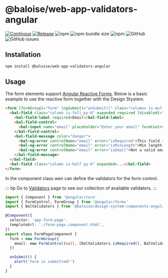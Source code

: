 # @baloise/web-app-validators-angular

[![Continous](https://github.com/baloise/web-app-utils/actions/workflows/continous.yml/badge.svg?branch=master)](https://github.com/baloise/web-app-utils/actions/workflows/continous.yml)
[![Release](https://github.com/baloise/web-app-utils/actions/workflows/release.yml/badge.svg?branch=master)](https://github.com/baloise/web-app-utils/actions/workflows/release.yml)
![npm](https://img.shields.io/npm/v/@baloise/web-app-validators-angular)
![npm bundle size](https://img.shields.io/bundlephobia/min/@baloise/web-app-validators-angular)
![npm](https://img.shields.io/npm/dt/@baloise/web-app-validators-angular)
![GitHub](https://img.shields.io/github/license/baloise/web-app-utils)
![GitHub issues](https://img.shields.io/github/issues/baloise/web-app-utils)

## Installation

```bash
npm install @baloise/web-app-validators-angular
```

## Usage

The form elements support [Angular Reactive Forms](https://angular.io/guide/reactive-forms). Below is a basic example to use the reactive form together with the Design Stystem.

```html
<form [formGroup]="form" (ngSubmit)="onSubmit()" class="columns is-multiline mt-0">
  <bal-field class="column is-full py-0" expanded required [disabled]="form.get('email')?.disabled">
    <bal-field-label required>Email</bal-field-label>
    <bal-field-control>
      <bal-input name="email" placeholder="Enter your email" formControlName="email"></bal-input>
    </bal-field-control>
    <bal-field-message color="danger">
      <bal-ng-error controlName="email" error="isRequired">This field is required</bal-ng-error>
      <bal-ng-error controlName="email" error="isMinLength">Min length is 4</bal-ng-error>
      <bal-ng-error controlName="email" error="isEmail">Not a valid email</bal-ng-error>
    </bal-field-message>
  </bal-field>
  <bal-field class="column is-half py-0" expanded>...</bal-field>
</form>
```

In the component class wen can define the validators for the form control.

::: tip
Go to [Validators](/components/tooling/validators.html) page to see our collection of available validators.
:::

```typescript
import { Component } from '@angular/core'
import { FormControl, FormGroup } from '@angular/forms'
import { BalValidators } from '@baloise/design-system-components-angular'

@Component({
  selector: 'app-form-page',
  templateUrl: './form-page.component.html',
})
export class FormPageComponent {
  form = new FormGroup({
    email: new FormControl(null, [BalValidators.isRequired(), BalValidators.isMinLength(4), BalValidators.isEmail()]),
  })

  onSubmit() {
    alert('Form is submitted!')
  }
}
```
